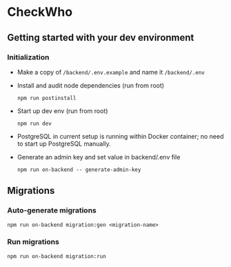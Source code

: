 # CheckWho

## Getting started with your dev environment

### Initialization

- Make a copy of `/backend/.env.example` and name it `/backend/.env`


- Install and audit node dependencies (run from root)
    ```
    npm run postinstall
    ```

- Start up dev env (run from root)
    ```
    npm run dev
    ```
- PostgreSQL in current setup is running within Docker container; no need to start up PostgreSQL manually.

- Generate an admin key and set value in backend/.env file
    ```
    npm run on-backend -- generate-admin-key
    ```

## Migrations

### Auto-generate migrations
```
npm run on-backend migration:gen <migration-name>
```
### Run migrations

```
npm run on-backend migration:run
```
